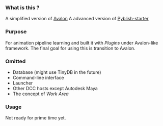 ### What is this ?
A simplified version of [Avalon](https://github.com/getavalon/core)
A advanced version of [Pyblish-starter](https://github.com/pyblish/pyblish-starter)

### Purpose
For animation pipeline learning and built it with *Plugins* under Avalon-like framework.
The final goal for using this is transition to Avalon.

### Omitted
* Database (might use TinyDB in the future)
* Command-line interface
* Launcher
* Other DCC hosts except Autodesk Maya
* The concept of *Work Area*

### Usage
Not ready for prime time yet.

